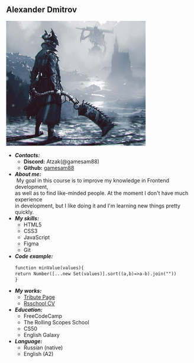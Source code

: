 ##    Alexander Dmitrov
![avatar](./assets/UyIRxyJInSQ1.jpg "avatar")
- ***Contacts:***
    - __Discord:__  Atzak(@gamesam88)
    - __Github:__ [gamesam88](https://github.com/gamesam88 "Github")
- ***About me:*** <br>
    &nbsp;My goal in this course is to improve my knowledge in  Frontend development, <br>
    as well as to find like-minded people. At the moment I don't have much experience <br>
    in development, but I like doing it and I'm learning new things pretty quickly. <br>
- ***My skills:***
    - HTML5
    - CSS3
    - JavaScript
    - Figma
    - Git
- ***Code example:***<br>
    ```
    function minValue(values){
    return Number([...new Set(values)].sort((a,b)=>a-b).join(""))
    }
    ```
- ***My works:***
    - [Tribute Page](https://github.com/gamesam88/Tribute-Page.git "Tribute-Page")
    - [Rsschool CV](https://github.com/gamesam88/rsschool-cv.git "rsschool-cv")
- ***Education:***
    - FreeCodeCamp
    - The Rolling Scopes School
    - CS50
    - English Galaxy
- ***Language:***
    - Russian (native)
    - English (A2)
